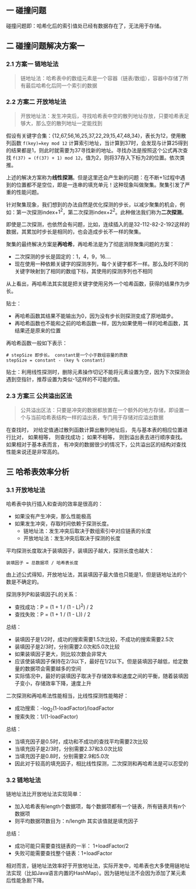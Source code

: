 ## 一 碰撞问题

碰撞问题即：哈希化后的索引值处已经有数据存在了，无法用于存储。

## 二 碰撞问题解决方案一

### 2.1 方案一 链地址法

> 链地址法：哈希表中的数组元素是一个容器（链表/数组），容器中存储了所有最后哈希化后同一个索引的数据


### 2.2 方案二 开放地址法

> 开放地址法：发生冲突后，寻找哈希表中空的散列地址存放，只要哈希表足够大，那么空的散列地址一定能找到

假设有关键字合集：{12,67,56,16,25,37,22,29,15,47,48,34}，表长为12，使用散列函数 `f(key)=key mod 12` 计算索引地址，当计算到37时，会发现与计算25得到的结果都是1，则此时就需要为37寻找新的地址。寻找办法是按照这个公式再次查找 `f(37) = (f(37) + 1) mod 12`，值为2，则将37存入下标为2的位置。依次类推。  

上述的解决方案称为**线性探测**。但是这里还会产生新的问题：在不断+1过程中遇到的位置都不是空位，即是一连串的填充单元！这种现象叫做聚集。聚集引发了严重的性能问题。  

针对聚集现象，我们想到的办法自然是优化探测的步长，以减少聚集的机会，例如：第一次探测index+$1^2$，第二次探测index+$2^2$。此种做法我们称为**二次探测**。  

即使是二次探测，也依然会有问题，比如，连续插入的是32-112-82-2-192这样的数据，其累加时步长是相同的，也会造成步长不一样的聚集。  

聚集的最终解决方案是**再哈希**，再哈希法是为了彻底消除聚集问题的方案：
- 二次探测的步长是固定的：1，4，9，16....
- 现在使用一种依赖关键字的探测序列，每个关键字都不一样。那么及时不同的关键字映射到了相同的数组下标，其使用的探测序列也不相同

从上看出，再哈希法其实就是把关键字使用另外一个哈希函数，获得的结果作为步长。 

贴士：
- 再哈希函数其结果不能输出为0，因为没有步长则探测变成了原地踏步。
- 再哈希函数也不能和之前的哈希函数一样，因为如果使用一样的哈希函数，其结果还是原来的位置

再哈希函数一般如下表示：
```
# stepSize 即步长。 constant是一个小于数组容量的质数
stepSize = constant - (key % constant)      
```

贴士：利用线性探测时，删除元素操作切记不能将元素设置为空，因为下次探测会遇到空指针，推荐设置为类似-1这样的不可能的值。  

### 2.3 方案三 公共溢出区法

> 公共溢出区法：只要是冲突的数据都放置在一个额外的地方存储，即设置一个与当前哈希表结构一样的溢出表，专门用于存储对应溢出数据

在查找时， 对给定值通过散列函数计算出散列地址后， 先与基本表的相应位置进行比对， 如果相等， 则查找成功； 如果不相等， 则到溢出表去进行顺序查找。 如果相对于基本表而言， 有冲突的数据很少的情况下，公共溢出区的结构对查找性能来说还是非常高的。


## 三 哈希表效率分析

### 3.1 开放地址法

哈希表中执行插入和查询的效率是很高的：
- 如果没有产生冲突，那么性能极高
- 如果发生冲突，存取时间依赖于探测长度。
  - 链地址法：发生冲突后取决于数组索引中对应链表的长度
  - 开放地址法：发生冲突后取决于探测的长度

平均探测长度取决于装填因子，装填因子越大，探测长度也越大：
```
装填因子 = 总数据项 / 哈希表长度
```

由上述公式得知，开放地址法，其装填因子最大值也只能是1，但是链地址法的个数是不确定的。 

探测序列P和装填因子L的关系：
- 查找成功：P = (1 + 1 / (1 - L)$^2$) / 2
- 查找失败：P = (1 + 1 / (1 - L)) / 2

总结：
- 装填因子是1/2时，成功的搜索需要1.5次比较，不成功的搜索需要2.5次
- 装填因子是2/3时，分别需要2.0次和5.0次比较
- 如果装填因子更大，则比较次数会非常大
- 应该使装填因子保持在2/3以下，最好在1/2以下。但是装填因子越低，给定数量的数据项会需要越多的空间
- 实际情况中，最好的装填因子取决于存储效率和速度之间的平衡，随着装填因子变小，存储效率下降，速度上升

二次探测和再哈希法性能相当，比线性探测性能略好：
- 成功搜索：-log<sub>2</sub>(1-loadFactor)/loadFactor
- 搜索失败：1/(1-loadFactor)

总结：
- 当填充因子是0.5时，成功和不成功的查找平均需要2次比较
- 当填充因子是2/3时，分别需要2.37和3.0次比较
- 当填充因子是0.8时，分别需要2.9和5.0次
- 因此对于较高的填充因子，相比线性探测，二次探测和再哈希法是可以忍受的

### 3.2 链地址法

链地址法比开放地址法实现简单：
- 加入哈希表有length个数据项，每个数据项都有一个链表，所有链表共有n个数据项
- 则平均数据项数目为：n/length  其实该值就是填充因子

总结：
- 成功可能只需要查找链表的一半： 1+loadFactor/2
- 失败可能需要查找整个链表：1+loadFactor

相对而言，链地址法效率好于开放地址法，实际开发中，哈希表也大多使用链地址法实现（比如Java语言内置的HashMap）。因为链地址法不会因为添加了某元素后性能急剧下降。